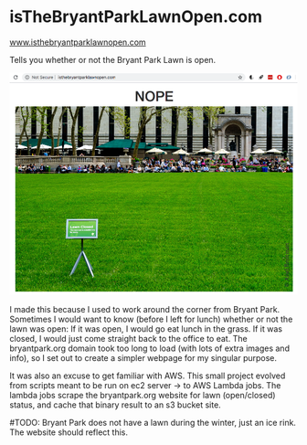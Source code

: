 # isTheBryantParkLawnOpen.com

www.isthebryantparklawnopen.com

Tells you whether or not the Bryant Park Lawn is open.

<img src="lawn.png">
<br>

I made this because I used to work around the corner from Bryant Park. Sometimes I would want to know (before I left for lunch) whether or not the lawn was open: If it was open, I would go eat lunch in the grass. If it was closed, I would just come straight back to the office to eat. The bryantpark.org domain took too long to load (with lots of extra images and info), so I set out to create a simpler webpage for my singular purpose.

It was also an excuse to get familiar with AWS. This small project evolved from scripts meant to be run on ec2 server -> to AWS Lambda jobs. The lambda jobs scrape the bryantpark.org website for lawn (open/closed) status, and cache that binary result to an s3 bucket site.

#TODO: Bryant Park does not have a lawn during the winter, just an ice rink. The website should reflect this.
